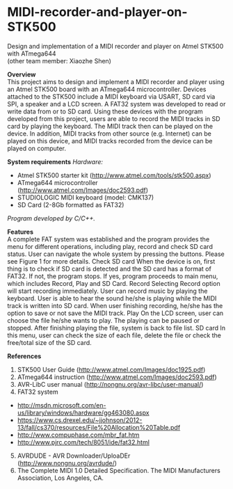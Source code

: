 # MIDI-recorder-and-player-on-STK500

Design and implementation of a MIDI recorder and player on Atmel STK500 with ATmega644  
(other team member: Xiaozhe Shen)

**Overview**  
This project aims to design and implement a MIDI recorder and player using an Atmel STK500 board with an ATmega644 microcontroller. Devices attached to the STK500 include a MIDI keyboard via USART, SD card via SPI, a speaker and a LCD screen. A FAT32 system was developed to read or write data from or to SD card. Using these devices with the program developed from this project, users are able to record the MIDI tracks in SD card by playing the keyboard. The MIDI track then can be played on the device. In addition, MIDI tracks from other source (e.g. Internet) can be played on this device, and MIDI tracks recorded from the device can be played on computer. 

**System requirements**
_Hardware:_  
* Atmel STK500 starter kit (http://www.atmel.com/tools/stk500.aspx)
* ATmega644 microcontroller (http://www.atmel.com/Images/doc2593.pdf)
* STUDIOLOGIC MIDI keyboard (model: CMK137)
* SD Card (2-8Gb formatted as FAT32)

_Program developed by C/C++._

**Features**  
A complete FAT system was established and the program provides the menu for different operations, including play, record and check SD card status. User can navigate the whole system by pressing the buttons. Please see Figure 1 for more details. 
Check SD card
When the device is on, first thing is to check if SD card is detected and the SD card has a format of FAT32. If not, the program stops. If yes, program proceeds to main menu, which includes Record, Play and SD Card.
Record
Selecting Record option will start recording immediately. User can record music by playing the keyboard. User is able to hear the sound he/she is playing while the MIDI track is written into SD card. When user finishing recording, he/she has the option to save or not save the MIDI track.
Play
On the LCD screen, user can choose the file he/she wants to play. The playing can be paused or stopped. After finishing playing the file, system is back to file list.
SD card
In this menu, user can check the size of each file, delete the file or check the free/total size of the SD card.

**References**  
 1. STK500 User Guide (http://www.atmel.com/Images/doc1925.pdf)
 2. ATmega644 instruction (http://www.atmel.com/Images/doc2593.pdf)
 3. AVR-LibC user manual (http://nongnu.org/avr-libc/user-manual/)
 4. FAT32 system
* http://msdn.microsoft.com/en-us/library/windows/hardware/gg463080.aspx
* https://www.cs.drexel.edu/~jjohnson/2012-13/fall/cs370/resources/File%20Allocation%20Table.pdf
* http://www.compuphase.com/mbr_fat.htm
* http://www.pjrc.com/tech/8051/ide/fat32.html
 5. AVRDUDE - AVR Downloader/UploaDEr (http://www.nongnu.org/avrdude/)
 6. The Complete MIDI 1.0 Detailed Specification. The MIDI Manufacturers Association, Los Angeles, CA.
